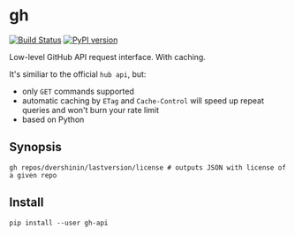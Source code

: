 # gh

[![Build Status](https://travis-ci.org/dvershinin/gh.svg?branch=master)](https://travis-ci.org/dvershinin/gh)
[![PyPI version](https://badge.fury.io/py/gh-api.svg)](https://badge.fury.io/py/gh-api)

Low-level GitHub API request interface. With caching.

It's similiar to the official `hub api`, but:

* only `GET` commands supported
* automatic caching by `ETag` and `Cache-Control` will speed up repeat queries and won't burn your rate limit
* based on Python

## Synopsis

    gh repos/dvershinin/lastversion/license # outputs JSON with license of a given repo

## Install

    pip install --user gh-api